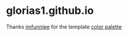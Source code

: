 # glorias1.github.io
Thanks [imfunniee](https://github.com/imfunniee) for the template
[color palette](https://www.canva.com/colors/color-palettes/salmon-sushi/)
